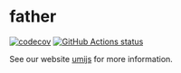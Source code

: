 # father

[![codecov](https://codecov.io/gh/umijs/father-next/branch/master/graph/badge.svg)](https://codecov.io/gh/umijs/father-next) [![GitHub Actions status](https://github.com/umijs/father-next/workflows/CI/badge.svg)](https://github.com/umijs/father-next)

See our website [umijs](https://umijs.org) for more information.
